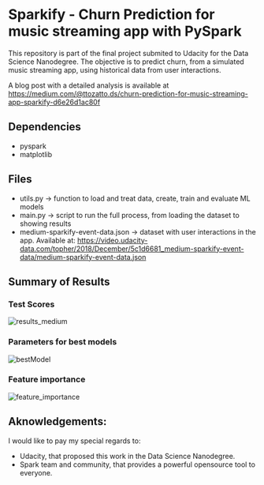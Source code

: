 # Sparkify - Churn Prediction for music streaming app with PySpark

This repository is part of the final project submited to Udacity for the Data Science Nanodegree.
The objective is to predict churn, from a simulated music streaming app, using historical data from user interactions.

A blog post with a detailed analysis is available at https://medium.com/@ttozatto.ds/churn-prediction-for-music-streaming-app-sparkify-d6e26d1ac80f

## Dependencies
  - pyspark
  - matplotlib
  
 ## Files
  - utils.py -> function to load and treat data, create, train and evaluate ML models
  - main.py -> script to run the full process, from loading the dataset to showing results
  - medium-sparkify-event-data.json -> dataset with user interactions in the app. Available at: https://video.udacity-data.com/topher/2018/December/5c1d6681_medium-sparkify-event-data/medium-sparkify-event-data.json
  
 ## Summary of Results
 ### Test Scores
 ![results_medium](https://user-images.githubusercontent.com/42552721/186053626-a014429d-c66c-485e-a418-b13b04d0345f.PNG)
 ### Parameters for best models
 ![bestModel](https://user-images.githubusercontent.com/42552721/186053668-d368dba2-c46e-419d-895e-f1e9ca88d1b5.PNG)
 ### Feature importance
![feature_importance](https://user-images.githubusercontent.com/42552721/186053678-ec77f392-a8b0-4134-9fbb-fa36dd1b19ae.png)

 
 ## Aknowledgements:
I would like to pay my special regards to:
  - Udacity, that proposed this work in the Data Science Nanodegree.
  - Spark team and community, that provides a powerful opensource tool to everyone.
